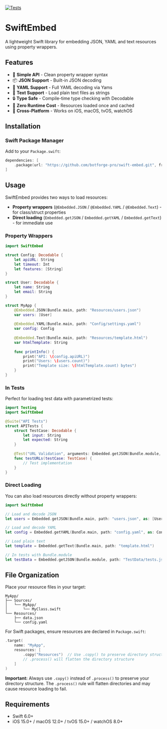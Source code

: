 [![Tests](https://github.com/botforge-pro/swift-embed/actions/workflows/tests.yml/badge.svg)](https://github.com/botforge-pro/swift-embed/actions/workflows/tests.yml)

# SwiftEmbed

A lightweight Swift library for embedding JSON, YAML and text resources using property wrappers.

## Features

- 🎯 **Simple API** - Clean property wrapper syntax
- 📦 **JSON Support** - Built-in JSON decoding
- 📝 **YAML Support** - Full YAML decoding via Yams
- 📄 **Text Support** - Load plain text files as strings
- 🔒 **Type Safe** - Compile-time type checking with Decodable
- 🚀 **Zero Runtime Cost** - Resources loaded once and cached
- 📱 **Cross-Platform** - Works on iOS, macOS, tvOS, watchOS

## Installation

### Swift Package Manager

Add to your `Package.swift`:

```swift
dependencies: [
    .package(url: "https://github.com/botforge-pro/swift-embed.git", from: "1.4.0")
]
```

## Usage

SwiftEmbed provides two ways to load resources:
- **Property wrappers** (`@Embedded.JSON` / `@Embedded.YAML` / `@Embedded.Text`) - for class/struct properties
- **Direct loading** (`Embedded.getJSON` / `Embedded.getYAML` / `Embedded.getText`) - for immediate use

### Property Wrappers

```swift
import SwiftEmbed

struct Config: Decodable {
    let apiURL: String
    let timeout: Int
    let features: [String]
}

struct User: Decodable {
    let name: String
    let email: String
}

struct MyApp {
    @Embedded.JSON(Bundle.main, path: "Resources/users.json")
    var users: [User]
    
    @Embedded.YAML(Bundle.main, path: "Config/settings.yaml")
    var config: Config
    
    @Embedded.Text(Bundle.main, path: "Resources/template.html")
    var htmlTemplate: String
    
    func printInfo() {
        print("API: \(config.apiURL)")
        print("Users: \(users.count)")
        print("Template size: \(htmlTemplate.count) bytes")
    }
}
```

### In Tests

Perfect for loading test data with parametrized tests:

```swift
import Testing
import SwiftEmbed

@Suite("API Tests")
struct APITests {
    struct TestCase: Decodable {
        let input: String
        let expected: String
    }
    
    @Test("URL Validation", arguments: Embedded.getJSON(Bundle.module, path: "TestData/url_tests.json", as: [TestCase].self))
    func testURLs(testCase: TestCase) {
        // Test implementation
    }
}
```

### Direct Loading

You can also load resources directly without property wrappers:

```swift
import SwiftEmbed

// Load and decode JSON
let users = Embedded.getJSON(Bundle.main, path: "users.json", as: [User].self)

// Load and decode YAML
let config = Embedded.getYAML(Bundle.main, path: "config.yaml", as: Config.self)

// Load plain text
let template = Embedded.getText(Bundle.main, path: "template.html")

// In tests with Bundle.module
let testData = Embedded.getJSON(Bundle.module, path: "TestData/tests.json", as: [TestCase].self)
```

## File Organization

Place your resource files in your target:

```
MyApp/
├── Sources/
│   └── MyApp/
│       └── MyClass.swift
└── Resources/
    ├── data.json
    └── config.yaml
```

For Swift packages, ensure resources are declared in `Package.swift`:

```swift
.target(
    name: "MyApp",
    resources: [
        .copy("Resources")  // Use .copy() to preserve directory structure
        // .process() will flatten the directory structure
    ]
)
```

**Important:** Always use `.copy()` instead of `.process()` to preserve your directory structure. The `.process()` rule will flatten directories and may cause resource loading to fail.

## Requirements

- Swift 6.0+
- iOS 15.0+ / macOS 12.0+ / tvOS 15.0+ / watchOS 8.0+
